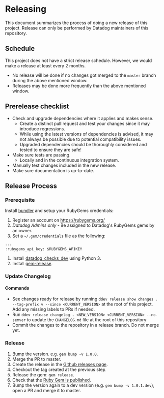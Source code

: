 # Releasing
This document summarizes the process of doing a new release of this project.
Release can only be performed by Datadog maintainers of this repository.

## Schedule
This project does not have a strict release schedule. However, we would make a release at least every 2 months.
  - No release will be done if no changes got merged to the `master` branch during the above mentioned window.
  - Releases may be done more frequently than the above mentioned window.

## Prerelease checklist
* Check and upgrade dependencies where it applies and makes sense.
  - Create a distinct pull request and test your changes since it may introduce regressions.
  - While using the latest versions of dependencies is advised, it may not always be possible due to potential compatibility issues.
  - Upgraded dependencies should be thoroughly considered and tested to ensure they are safe!
* Make sure tests are passing.
  - Locally and in the continuous integration system.
* Manually test changes included in the new release.
* Make sure documentation is up-to-date.

## Release Process
### Prerequisite
Install [bundler](https://bundler.io/) and setup your RubyGems credentials:
1. Register an account on https://rubygems.org/
1. *Datadog Admins only* - Be assigned to Datadog's RubyGems gems by an owner.
1. Set a `~/.gem/credentials` file as the following:
```
---
:rubygems_api_key: $RUBYGEMS_APIKEY
```
1. Install [datadog_checks_dev](https://datadog-checks-base.readthedocs.io/en/latest/datadog_checks_dev.cli.html#installation) using Python 3.
1. Install [gem-release](https://github.com/svenfuchs/gem-release#installation).

### Update Changelog
#### Commands
- See changes ready for release by running `ddev release show changes . --tag-prefix v --since <CURRENT_VERSION>` at the root of this project. Add any missing labels to PRs if needed.
- Run `ddev release changelog . <NEW_VERSION> <CURRENT_VERSION> --no-semver` to update the `CHANGELOG.md` file at the root of this repository
- Commit the changes to the repository in a release branch. Do not merge yet.

### Release
1. Bump the version. e.g. `gem bump -v 1.0.0`. 
1. Merge the PR to master.
1. Create the release in the [Github releases page](https://github.com/DataDog/datadog-api-client-ruby/releases).
1. Checkout the tag created at the previous step.
1. Release the gem: `gem release`.
1. Check that the [Ruby Gem is published](https://rubygems.org/gems/datadog_api_client).
1. Bump the version again to a dev version (e.g. `gem bump -v 1.0.1.dev`), open a PR and merge it to master.
